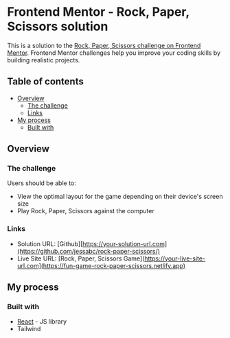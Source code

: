 # Frontend Mentor - Rock, Paper, Scissors solution

This is a solution to the [Rock, Paper, Scissors challenge on Frontend Mentor](https://www.frontendmentor.io/challenges/rock-paper-scissors-game-pTgwgvgH). Frontend Mentor challenges help you improve your coding skills by building realistic projects. 

## Table of contents

- [Overview](#overview)
  - [The challenge](#the-challenge)
  - [Links](#links)
- [My process](#my-process)
  - [Built with](#built-with)


## Overview

### The challenge

Users should be able to:

- View the optimal layout for the game depending on their device's screen size
- Play Rock, Paper, Scissors against the computer

### Links

- Solution URL: [Github][https://your-solution-url.com](https://github.com/jessabc/rock-paper-scissors/)
- Live Site URL: [Rock, Paper, Scissors Game](https://your-live-site-url.com](https://fun-game-rock-paper-scissors.netlify.app)

## My process

### Built with

- [React](https://reactjs.org/) - JS library
- Tailwind



